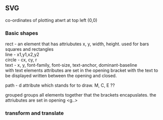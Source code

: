 ## SVG

co-ordinates of plotting atwrt at top left (0,0)

### Basic shapes 
rect - an element that has attriubutes x, y, width, height. used for bars squares and rectangles <br>
line - x1,y1,x2,y2 <br>
circle - cx, cy, r <br>
text - x, y, font-family, font-size, text-anchor, dominant-baseline <br>
     with text elements attributes are set in the opening bracket with the text to be displayed written between the opening and closed.<br>

path - d attribute which stands for to draw. M, C, E ?? <br>

grouped <g></g> groups all elements together that the brackets encapuslates. the attriubutes are set in opening <g..> <br>


### transform and translate 


